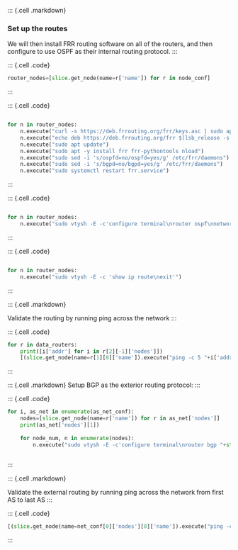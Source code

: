 ::: {.cell .markdown}
### Set up the routes

We will then install FRR routing software on all of the routers, and then configure to use OSPF as their internal routing protocol.
:::


::: {.cell .code}
```python
router_nodes=[slice.get_node(name=r['name']) for r in node_conf]

```
:::

::: {.cell .code}
```python

for n in router_nodes:
    n.execute("curl -s https://deb.frrouting.org/frr/keys.asc | sudo apt-key add -")
    n.execute("echo deb https://deb.frrouting.org/frr $(lsb_release -s -c) frr-stable | sudo tee -a /etc/apt/sources.list.d/frr.list")
    n.execute("sudo apt update")
    n.execute("sudo apt -y install frr frr-pythontools nload")
    n.execute("sudo sed -i 's/ospfd=no/ospfd=yes/g' /etc/frr/daemons")
    n.execute("sudo sed -i 's/bgpd=no/bgpd=yes/g' /etc/frr/daemons")
    n.execute("sudo systemctl restart frr.service")    
```
:::


::: {.cell .code}
```python

for n in router_nodes:
    n.execute("sudo vtysh -E -c'configure terminal\nrouter ospf\nnetwork 10."+n.get_name()[2]+".0.0/16 area 0.0.0.0\n exit\n exit\n exit'  ")    
```
:::



::: {.cell .code}
```python

for n in router_nodes:
    n.execute("sudo vtysh -E -c 'show ip route\nexit'")   
```
:::

::: {.cell .markdown}

Validate the routing by running ping across the network
:::



::: {.cell .code}
```python
for r in data_routers:
    print([i['addr'] for i in r[2][-1]['nodes']])
    [(slice.get_node(name=r[1][0]['name']).execute("ping -c 5 "+i['addr'] +" | grep rtt")) for i in r[2][-1]['nodes']]  
```
:::

::: {.cell .markdown}
Setup BGP as the exterior routing protocol:
:::

::: {.cell .code}
```python
for i, as_net in enumerate(as_net_conf):
    nodes=[slice.get_node(name=r['name']) for r in as_net['nodes']]
    print(as_net['nodes'][1])
   
    for node_num, n in enumerate(nodes):
        n.execute("sudo vtysh -E -c'configure terminal\nrouter bgp "+str(i+node_num+1)+ "00\nno bgp ebgp-requires-policy\nno bgp network import-check\nneighbor "+ as_net['nodes'][(node_num+1)%2]['addr']+ " remote-as " + str((1+node_num)%2+i+1) +"00\nredistribute ospf\nexit\nrouter ospf\nredistribute bgp\nredistribute connected\nexit\n exit'  ")  
        
```
:::


::: {.cell .markdown}

Validate the external routing by running ping across the network from first AS to last AS
:::

::: {.cell .code}
```python
[(slice.get_node(name=net_conf[0]['nodes'][0]['name']).execute("ping -c 5 "+i['addr'])) for i in net_conf[-1]['nodes']]
```
:::

